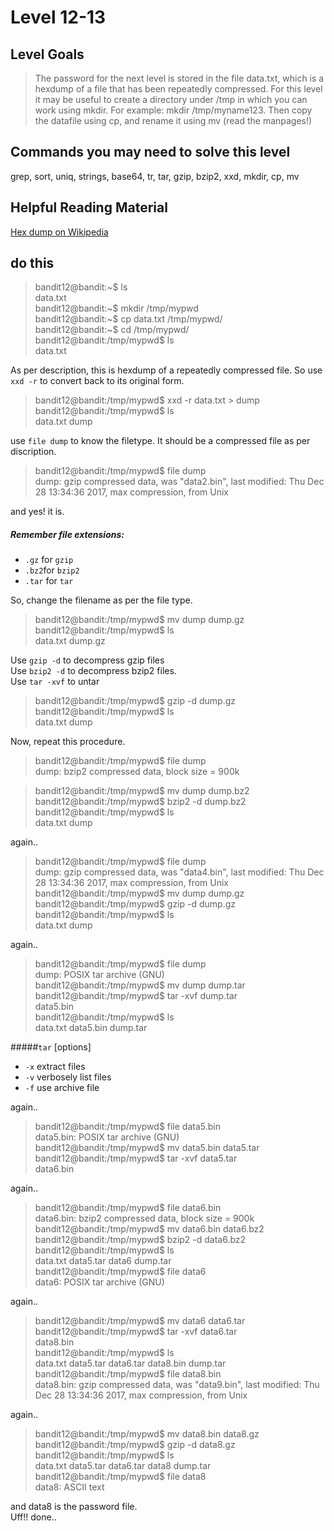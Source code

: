 # Level 12-13


## Level Goals

> The password for the next level is stored in the file data.txt, which is a hexdump of a file that has been repeatedly compressed. For this level it may be useful to create a directory under /tmp in which you can work using mkdir. For example: mkdir /tmp/myname123. Then copy the datafile using cp, and rename it using mv (read the manpages!)

## Commands you may need to solve this level
grep, sort, uniq, strings, base64, tr, tar, gzip, bzip2, xxd, mkdir, cp, mv  

## Helpful Reading Material
[Hex dump on Wikipedia](http://en.wikipedia.org/wiki/Hex_dump)

## do this

> bandit12@bandit:\~$ ls  
data.txt  
bandit12@bandit:\~$ mkdir /tmp/mypwd  
bandit12@bandit:\~$ cp data.txt /tmp/mypwd/  
bandit12@bandit:\~$ cd /tmp/mypwd/  
bandit12@bandit:/tmp/mypwd$ ls  
data.txt  


As per description, this is hexdump of a repeatedly compressed file. So use `xxd -r` to convert back to its original form.

> bandit12@bandit:/tmp/mypwd$ xxd -r data.txt > dump  
bandit12@bandit:/tmp/mypwd$ ls   
data.txt  dump   

use `file dump` to know the filetype. It should be a compressed file as per discription.  
> bandit12@bandit:/tmp/mypwd$ file dump   
dump: gzip compressed data, was "data2.bin", last modified: Thu Dec 28 13:34:36 2017, max compression, from Unix   

and yes! it is.
  
##### Remember file extensions:

* `.gz` for `gzip`  
* `.bz2`for `bzip2`  
* `.tar` for `tar`  

So, change the filename as per the file type.
  
> bandit12@bandit:/tmp/mypwd$ mv dump dump.gz  
bandit12@bandit:/tmp/mypwd$ ls   
data.txt  dump.gz    

Use `gzip -d` to decompress gzip files  
Use `bzip2 -d` to decompress bzip2 files.  
Use `tar -xvf` to untar  
> bandit12@bandit:/tmp/mypwd$ gzip -d dump.gz     
bandit12@bandit:/tmp/mypwd$ ls    
data.txt  dump      

Now, repeat this procedure.  

> bandit12@bandit:/tmp/mypwd$ file dump  
dump: bzip2 compressed data, block size = 900k  
  
> bandit12@bandit:/tmp/mypwd$ mv dump dump.bz2
bandit12@bandit:/tmp/mypwd$ bzip2 -d dump.bz2  
bandit12@bandit:/tmp/mypwd$ ls  
data.txt  dump

again..  

>bandit12@bandit:/tmp/mypwd$ file dump  
dump: gzip compressed data, was "data4.bin", last modified: Thu Dec 28 13:34:36 2017, max compression, from Unix  
bandit12@bandit:/tmp/mypwd$ mv dump dump.gz  
bandit12@bandit:/tmp/mypwd$ gzip -d  dump.gz    
bandit12@bandit:/tmp/mypwd$ ls   
data.txt  dump  

again..

> bandit12@bandit:/tmp/mypwd$ file dump   
dump: POSIX tar archive (GNU)  
bandit12@bandit:/tmp/mypwd$ mv dump dump.tar  
bandit12@bandit:/tmp/mypwd$ tar -xvf dump.tar   
data5.bin  
bandit12@bandit:/tmp/mypwd$ ls  
data.txt  data5.bin  dump.tar

#####`tar`  [options]  
* `-x` extract files
* `-v` verbosely list files
* `-f` use archive file 

         
again..

> bandit12@bandit:/tmp/mypwd$ file data5.bin  
data5.bin: POSIX tar archive (GNU)  
bandit12@bandit:/tmp/mypwd$ mv data5.bin   data5.tar  
bandit12@bandit:/tmp/mypwd$ tar -xvf data5.tar  
data6.bin  

again..

> bandit12@bandit:/tmp/mypwd$ file data6.bin  
data6.bin: bzip2 compressed data, block size = 900k  
bandit12@bandit:/tmp/mypwd$ mv data6.bin data6.bz2  
bandit12@bandit:/tmp/mypwd$ bzip2 -d data6.bz2  
bandit12@bandit:/tmp/mypwd$ ls  
data.txt  data5.tar  data6  dump.tar  
bandit12@bandit:/tmp/mypwd$ file data6  
data6: POSIX tar archive (GNU)

again..

> bandit12@bandit:/tmp/mypwd$ mv data6 data6.tar  
bandit12@bandit:/tmp/mypwd$ tar -xvf data6.tar  
data8.bin  
bandit12@bandit:/tmp/mypwd$ ls  
data.txt  data5.tar  data6.tar  data8.bin    dump.tar  
bandit12@bandit:/tmp/mypwd$ file data8.bin  
data8.bin: gzip compressed data, was "data9.bin", last modified: Thu Dec 28 13:34:36 2017, max compression, from Unix  

again..

> bandit12@bandit:/tmp/mypwd$ mv data8.bin   data8.gz  
bandit12@bandit:/tmp/mypwd$ gzip -d data8.gz  
bandit12@bandit:/tmp/mypwd$ ls  
data.txt  data5.tar  data6.tar  data8  dump.tar  
bandit12@bandit:/tmp/mypwd$ file data8  
data8: ASCII text   

and data8 is the password file.  
Uff!! done..

